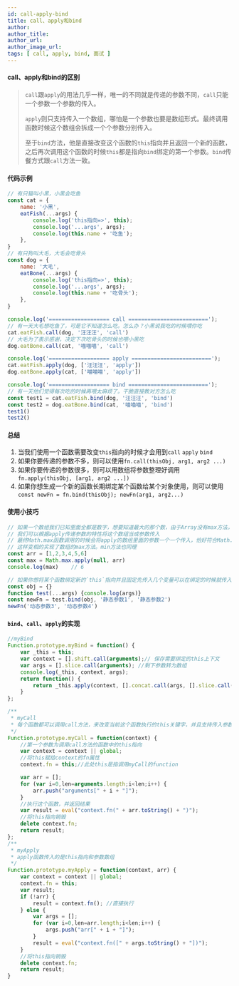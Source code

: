 ```yaml
---
id: call-apply-bind
title: call、apply和bind
author: 
author_title: 
author_url: 
author_image_url: 
tags: [ call, apply, bind, 面试 ]
---
```



#### call、apply和bind的区别

 > `call`跟`apply`的用法几乎一样，唯一的不同就是传递的参数不同，`call`只能一个参数一个参数的传入。
 >
 > `apply`则只支持传入一个数组，哪怕是一个参数也要是数组形式。最终调用函数时候这个数组会拆成一个个参数分别传入。
 >
 > 至于`bind`方法，他是直接改变这个函数的`this`指向并且返回一个新的函数，之后再次调用这个函数的时候`this`都是指向`bind`绑定的第一个参数。`bind`传餐方式跟`call`方法一致。


<!--truncate-->



#### 代码示例

  ```js
  // 有只猫叫小黑，小黑会吃鱼
  const cat = {
      name: '小黑',
      eatFish(...args) {
          console.log('this指向=>', this);
          console.log('...args', args);
          console.log(this.name + '吃鱼');
      },
  }
  // 有只狗叫大毛，大毛会吃骨头
  const dog = {
      name: '大毛',
      eatBone(...args) {
          console.log('this指向=>', this);
          console.log('...args', args);
          console.log(this.name + '吃骨头');
      },
  }
  
  console.log('=================== call =========================');
  // 有一天大毛想吃鱼了，可是它不知道怎么吃。怎么办？小黑说我吃的时候喂你吃
  cat.eatFish.call(dog, '汪汪汪', 'call')
  // 大毛为了表示感谢，决定下次吃骨头的时候也喂小黑吃
  dog.eatBone.call(cat, '喵喵喵', 'call')
  
  console.log('=================== apply =========================');
  cat.eatFish.apply(dog, ['汪汪汪', 'apply'])
  dog.eatBone.apply(cat, ['喵喵喵', 'apply'])
  
  console.log('=================== bind =========================');
  // 有一天他们觉得每次吃的时候再喂太麻烦了。干脆直接教对方怎么吃
  const test1 = cat.eatFish.bind(dog, '汪汪汪', 'bind')
  const test2 = dog.eatBone.bind(cat, '喵喵喵', 'bind')
  test1()
  test2()
  ```

#### 总结

 1. 当我们使用一个函数需要改变`this`指向的时候才会用到`call` `apply`  `bind`
 2. 如果你要传递的参数不多，则可以使用`fn.call(thisObj, arg1, arg2 ...)`
 3. 如果你要传递的参数很多，则可以用数组将参数整理好调用`fn.apply(thisObj, [arg1, arg2 ...])`
 4. 如果你想生成一个新的函数长期绑定某个函数给某个对象使用，则可以使用`const newFn = fn.bind(thisObj); newFn(arg1, arg2...)`
  
#### 使用小技巧

  ```js
  // 如果一个数组我们已知里面全都是数字，想要知道最大的那个数，由于Array没有max方法，Math对象上有
  // 我们可以根据apply传递参数的特性将这个数组当成参数传入
  // 最终Math.max函数调用的时候会将apply的数组里面的参数一个一个传入，恰好符合Math.max的参数传递方式
  // 这样变相的实现了数组的max方法。min方法也同理
  const arr = [1,2,3,4,5,6]
  const max = Math.max.apply(null, arr)
  console.log(max)    // 6
  
  // 如果你想将某个函数绑定新的`this`指向并且固定先传入几个变量可以在绑定的时候就传入，之后调用新函数传入的参数都会排在之后
  const obj = {}
  function test(...args) {console.log(args)}
  const newFn = test.bind(obj, '静态参数1', '静态参数2')
  newFn('动态参数3', '动态参数4')
  ```

#### `bind`、`call`、`apply`的实现

  ```js
  //myBind
  Function.prototype.myBind = function() {
      var _this = this;
      var context = [].shift.call(arguments);// 保存需要绑定的this上下文
      var args = [].slice.call(arguments); //剩下参数转为数组
      console.log(_this, context, args);
      return function() {
          return _this.apply(context, [].concat.call(args, [].slice.call(arguments)));
      }
  };
  
  /**
   * myCall
   * 每个函数都可以调用call方法，来改变当前这个函数执行的this关键字，并且支持传入参数
   */
  Function.prototype.myCall = function(context) {
      //第一个参数为调用call方法的函数中的this指向
      var context = context || global;
      //将this赋给context的fn属性
      context.fn = this;//此处this是指调用myCall的function
  
      var arr = [];
      for (var i=0,len=arguments.length;i<len;i++) {
          arr.push("arguments[" + i + "]");
      }
      //执行这个函数，并返回结果
      var result = eval("context.fn(" + arr.toString() + ")");
      //将this指向销毁
      delete context.fn;
      return result;
  };
  /**
   * myApply
   * apply函数传入的是this指向和参数数组
   */
  Function.prototype.myApply = function(context, arr) {
      var context = context || global;
      context.fn = this;
      var result;
      if (!arr) {
          result = context.fn(); //直接执行
      } else {
          var args = [];
          for (var i=0,len=arr.length;i<len;i++) {
              args.push("arr[" + i + "]");
          }
          result = eval("context.fn([" + args.toString() + "])");
      }
      //将this指向销毁
      delete context.fn;
      return result;
  }
  ```

  
